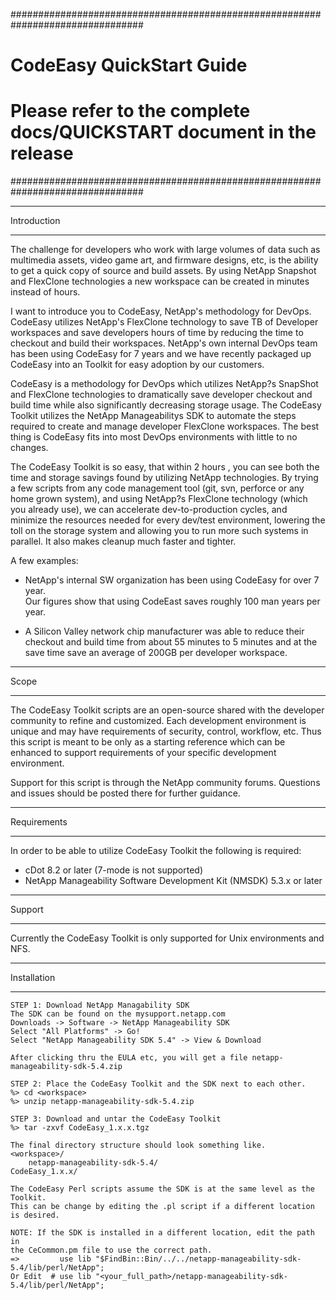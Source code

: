 ################################################################################
# CodeEasy QuickStart Guide 
# Please refer to the complete docs/QUICKSTART document in the release
################################################################################

****************************************
   Introduction 
****************************************
The challenge for developers who work with large volumes of data such as 
multimedia assets, video game art, and firmware designs, etc, is the ability 
to get a quick copy of source and build assets. By using NetApp Snapshot 
and FlexClone technologies  a new workspace can be created in minutes instead of hours.

I want to introduce you to CodeEasy, NetApp's methodology for DevOps. CodeEasy
utilizes NetApp's FlexClone technology to save TB of Developer workspaces and
save developers hours of time by reducing the time to checkout and build their
workspaces.  NetApp's own internal DevOps team has been using CodeEasy for 7
years and we have recently packaged up CodeEasy into an Toolkit for
easy adoption by our customers.
 
CodeEasy is a methodology for DevOps which utilizes NetApp?s SnapShot and FlexClone 
technologies to dramatically save developer checkout and build time while also 
significantly decreasing storage usage. The CodeEasy Toolkit utilizes the 
NetApp Manageabilitys SDK to automate the steps required to create and manage 
developer FlexClone workspaces.  The best thing is CodeEasy fits into most DevOps 
environments with little to no changes.  

The CodeEasy Toolkit is so easy, that within 2 hours , you can see both the time 
and storage savings found by utilizing NetApp technologies.  By trying a few scripts 
from any code management tool (git, svn, perforce or any home grown system), and 
using NetApp?s FlexClone technology (which you already use), we can accelerate 
dev-to-production cycles, and minimize the resources needed for every dev/test environment, 
lowering the toll on the storage system and allowing you to run more such systems in 
parallel. It also makes cleanup much faster and tighter. 

A few examples: 
- NetApp's internal SW organization has been using CodeEasy for over 7 year.  
  Our figures show that using CodeEast saves roughly 100 man years per year.

- A Silicon Valley network chip manufacturer was able to reduce their checkout and build time 
  from about 55 minutes to 5 minutes and at the save time save an average of 200GB 
  per developer workspace. 
 
****************************************
  Scope 
****************************************
The CodeEasy Toolkit scripts are an open-source shared with the developer community to refine and customized. Each development environment is unique and may have requirements of security, control, workflow, etc. Thus this script is meant to be only as a starting reference which can be enhanced to support requirements of your specific development environment.

Support for this script is through the NetApp community forums. Questions and issues should be posted there for further guidance.  

****************************************
  Requirements  
****************************************
In order to be able to utilize CodeEasy Toolkit the following is required:

- cDot 8.2 or later (7-mode is not supported)
- NetApp Manageability Software Development Kit (NMSDK) 5.3.x or later

****************************************
  Support 
****************************************
Currently the CodeEasy Toolkit is only supported for Unix environments and NFS.

****************************************
  Installation
****************************************
    STEP 1: Download NetApp Managability SDK 
	The SDK can be found on the mysupport.netapp.com 
	Downloads -> Software -> NetApp Manageability SDK
	Select "All Platforms" -> Go!
	Select "NetApp Manageability SDK 5.4" -> View & Download

	After clicking thru the EULA etc, you will get a file netapp-manageability-sdk-5.4.zip

    STEP 2: Place the CodeEasy Toolkit and the SDK next to each other.
	%> cd <workspace>
	%> unzip netapp-manageability-sdk-5.4.zip

    STEP 3: Download and untar the CodeEasy Toolkit
	%> tar -zxvf CodeEasy_1.x.x.tgz

    The final directory structure should look something like.
    <workspace>/
    	netapp-manageability-sdk-5.4/
	CodeEasy_1.x.x/

    The CodeEasy Perl scripts assume the SDK is at the same level as the Toolkit.
    This can be change by editing the .pl script if a different location
    is desired.

    NOTE: If the SDK is installed in a different location, edit the path in
    the CeCommon.pm file to use the correct path.
    =>         use lib "$FindBin::Bin/../../netapp-manageability-sdk-5.4/lib/perl/NetApp";
    Or Edit  # use lib "<your_full_path>/netapp-manageability-sdk-5.4/lib/perl/NetApp";
    
